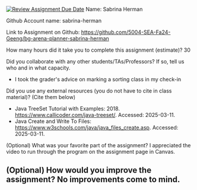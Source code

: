 [![Review Assignment Due Date](https://classroom.github.com/assets/deadline-readme-button-22041afd0340ce965d47ae6ef1cefeee28c7c493a6346c4f15d667ab976d596c.svg)](https://classroom.github.com/a/0xloH2Pu)
Name: Sabrina Herman

Github Account name: sabrina-herman

Link to Assignment on Github: https://github.com/5004-SEA-Fa24-Geeng/bg-arena-planner-sabrina-herman

How many hours did it take you to complete this assignment (estimate)?
30

Did you collaborate with any other students/TAs/Professors? If so, tell us who and in what
capacity.

* I took the grader's advice on marking a sorting class in my check-in
  
Did you use any external resources (you do not have to cite in class material)? (Cite them below)

* Java TreeSet Tutorial with Examples: 2018. https://www.callicoder.com/java-treeset/. Accessed: 2025-03-11.
* Java Create and Write To Files: https://www.w3schools.com/java/java_files_create.asp. Accessed: 2025-03-11.


(Optional) What was your favorite part of the assignment?
I appreciated the video to run through the program on the assignment page in Canvas.

(Optional) How would you improve the assignment?
No improvements come to mind.
---
